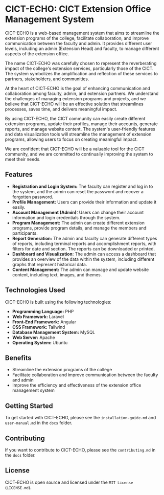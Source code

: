 # CICT-ECHO: CICT Extension Office Management System

CICT-ECHO is a web-based management system that aims to streamline the extension programs of the college, facilitate collaboration, and improve communication between the faculty and admin. It provides different user levels, including an admin (Extension Head) and faculty, to manage different aspects of the extension office.

The name CICT-ECHO was carefully chosen to represent the reverberating impact of the college's extension services, particularly those of the CICT. The system symbolizes the amplification and reflection of these services to partners, stakeholders, and communities.

At the heart of CICT-ECHO is the goal of enhancing communication and collaboration among faculty, admin, and extension partners. We understand the challenges of managing extension programs and projects, and we believe that CICT-ECHO will be an effective solution that streamlines processes, saves time, and delivers meaningful impact.

By using CICT-ECHO, the CICT community can easily create different extension programs, update their profiles, manage their accounts, generate reports, and manage website content. The system's user-friendly features and data visualization tools will streamline the management of extension programs, allowing users to focus on creating meaningful impact.

We are confident that CICT-ECHO will be a valuable tool for the CICT community, and we are committed to continually improving the system to meet their needs.


## Features

- **Registration and Login System:** The faculty can register and log in to the system, and the admin can reset the password and recover a forgotten password.
- **Profile Management:** Users can provide their information and update it easily.
- **Account Management (Admin):** Users can change their account information and login credentials through the system.
- **Program Management:** The admin can create different extension programs, provide program details, and manage the members and participants.
- **Report Generation:** The admin and faculty can generate different types of reports, including terminal reports and accomplishment reports, with filters for date and section. The reports can be downloaded or printed.
- **Dashboard and Visualization:** The admin can access a dashboard that provides an overview of the data within the system, including different graphs that represent historical data.
- **Content Management:** The admin can manage and update website content, including text, images, and themes.

## Technologies Used

CICT-ECHO is built using the following technologies:

- **Programming Language:** PHP
- **Web Framework:** Laravel
- **Front-End Framework:** Angular
- **CSS Framework:** Tailwind
- **Database Management System:** MySQL
- **Web Server:** Apache
- **Operating System:** Ubuntu

## Benefits

- Streamline the extension programs of the college
- Facilitate collaboration and improve communication between the faculty and admin
- Improve the efficiency and effectiveness of the extension office management system

## Getting Started

To get started with CICT-ECHO, please see the `installation-guide.md` and `user-manual.md` in the `docs` folder.

## Contributing

If you want to contribute to CICT-ECHO, please see the `contributing.md` in the `docs` folder.

## License

CICT-ECHO is open source and licensed under the `MIT License` (`LICENSE.md`).
